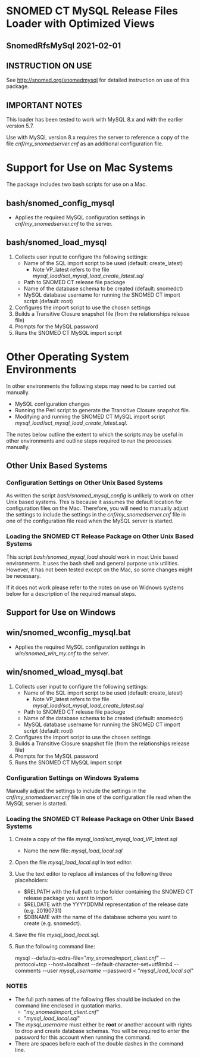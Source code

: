 # SNOMED CT MySQL Release Files Loader with Optimized Views
## SnomedRfsMySql 2021-02-01

## INSTRUCTION ON USE

See http://snomed.org/snomedmysql for detailed instruction on use of this package.

## IMPORTANT NOTES

This loader has been tested to work with MySQL 8.x and with the earlier version 5.7.

Use with MySQL version 8.x requires the server to reference a copy of the file *cnf/my_snomedserver.cnf* as an additional configuration file.

# Support for Use on Mac Systems

The package includes two bash scripts for use on a Mac.

## bash/snomed_config_mysql

* Applies the required MySQL configuration settings in *cnf/my_snomedserver.cnf* to the server.

## bash/snomed_load_mysql

1. Collects user input to configure the following settings:
    - Name of the SQL import script to be used (default: create_latest)
        - Note VP_latest refers to the file *mysql_load/sct_mysql_load_create_latest.sql*
    - Path to SNOMED CT release file package
    - Name of the database schema to be created (default: snomedct)
    - MySQL database username for running the SNOMED CT import script (default: root)
2. Configures the import script to use the chosen settings
3. Builds a Transitive Closure snapshot file (from the relationships release file)
4. Prompts for the MySQL password
5. Runs the SNOMED CT MySQL import script

# Other Operating System Environments

In other environments the following steps may need to be carried out manually.
* MySQL configuration changes
* Running the Perl script to generate the Transitive Closure snapshot file.
* Modifying and running the SNOMED CT MySQL import script *mysql_load/sct_mysql_load_create_latest.sql*.

The notes below outline the extent to which the scripts may be useful in other environments and outline steps required to run the processes manually.

## Other Unix Based Systems

### Configuration Settings on Other Unix Based Systems

As written the script *bash/snomed_mysql_config* is unlikely to work on other Unix based systems. This is because it assumes the default location for configuration files on the Mac.
Therefore, you will need to manually adjust the settings to include the settings in the *cnf/my_snomedserver.cnf* file in one of the configuration file read when the MySQL server is started.

### Loading the SNOMED CT Release Package on Other Unix Based Systems

This script *bash/snomed_mysql_load* should work in most Unix based environments. It uses the bash shell and general purpose unix utilities. However, it has not been tested except on the Mac, so some changes might be necessary.

If it does not work please refer to the notes on use on Widnows systems below for a description of the required manual steps.

## Support for Use on Windows

## win/snomed_wconfig_mysql.bat

* Applies the required MySQL configuration settings in *win/snomed_win_my.cnf* to the server.

## win/snomed_wload_mysql.bat

1. Collects user input to configure the following settings:
    - Name of the SQL import script to be used (default: create_latest)
        - Note VP_latest refers to the file *mysql_load/sct_mysql_load_create_latest.sql*
    - Path to SNOMED CT release file package
    - Name of the database schema to be created (default: snomedct)
    - MySQL database username for running the SNOMED CT import script (default: root)
2. Configures the import script to use the chosen settings
3. Builds a Transitive Closure snapshot file (from the relationships release file)
4. Prompts for the MySQL password
5. Runs the SNOMED CT MySQL import script

### Configuration Settings on Windows Systems

Manually adjust the settings to include the settings in the *cnf/my_snomedserver.cnf* file in one of the configuration file read when the MySQL server is started.

### Loading the SNOMED CT Release Package on Other Unix Based Systems

1. Create a copy of the file *mysql_load/sct_mysql_load_VP_latest.sql*
    - Name the new file: *mysql_load_local.sql*
2. Open the file *mysql_load_local.sql* in text editor. 
3. Use the text editor to replace all instances of the following three placeholders:
    - $RELPATH with the full path to the folder containing the SNOMED CT release package you want to import.
    - $RELDATE with the YYYYDDMM representation of the release date (e.g. 20190731)
    - $DBNAME with the name of the database schema you want to create (e.g. snomedct).
4. Save the file *mysql_load_local.sql*.
5. Run the following command line:

    mysql --defaults-extra-file="*my_snomedimport_client.cnf*"  --protocol=tcp --host=localhost --default-character-set=utf8mb4 --comments --user *mysql_username* --password  < "*mysql_load_local.sql*"

### NOTES
- The full path names of the following files should be included on the command line enclosed in quotation marks.
  - "*my_snomedimport_client.cnf*"
  - "*mysql_load_local.sql*"
- The *mysql_username* must either be **root** or another account with rights to drop and create database schemas. You will be required to enter the password for this account when running the command.
- There are spaces before each of the double dashes in the command line.
